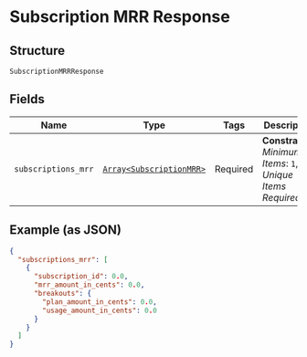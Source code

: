 
# Subscription MRR Response

## Structure

`SubscriptionMRRResponse`

## Fields

| Name | Type | Tags | Description |
|  --- | --- | --- | --- |
| `subscriptions_mrr` | [`Array<SubscriptionMRR>`](../../doc/models/subscription-mrr.md) | Required | **Constraints**: *Minimum Items*: `1`, *Unique Items Required* |

## Example (as JSON)

```json
{
  "subscriptions_mrr": [
    {
      "subscription_id": 0.0,
      "mrr_amount_in_cents": 0.0,
      "breakouts": {
        "plan_amount_in_cents": 0.0,
        "usage_amount_in_cents": 0.0
      }
    }
  ]
}
```

